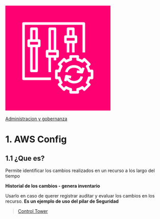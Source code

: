 ![Amazon Config](../00_assets/Administracion%20y%20gobernanza/config-icon.png)

[Administracion y gobernanza](../6-Administracion_y_Gobernanza/)

# 1. AWS Config

## 1.1 ¿Que es?

Permite identificar los cambios realizados en un recurso a los largo del tiempo

**Historial de los cambios - genera inventario**

Usarlo en caso de querer registrar auditar y evaluar los cambios en los recurso. **Es un ejemplo de uso del pilar de Seguridad**


>[Control Tower](./ControlTower.md)